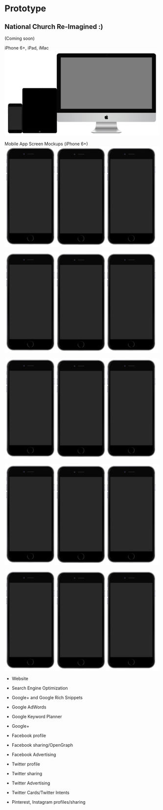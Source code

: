 # Prototype

## National Church Re-Imagined :)
(Coming soon) 

iPhone 6+, iPad, iMac
![](prototype/iphone-6+-ipad-imac.png)

Mobile App Screen Mockups (iPhone 6+)
![](prototype/iphone-6+-screens-1.png)

![](prototype/iphone-6+-screens-2.png)

![](prototype/iphone-6+-screens-3.png)

![](prototype/iphone-6+-screens-4.png)

![](prototype/iphone-6+-screens-5.png)


* Website

* Search Engine Optimization
* Google+ and Google Rich Snippets
* Google AdWords
* Google Keyword Planner
* Google+

* Facebook profile
* Facebook sharing/OpenGraph
* Facebook Advertising

* Twitter profile
* Twitter sharing
* Twitter Advertising
* Twitter Cards/Twitter Intents

* Pinterest, Instagram profiles/sharing


